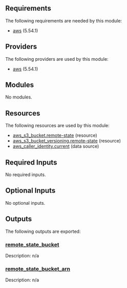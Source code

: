 <!-- BEGIN_TF_DOCS -->
## Requirements

The following requirements are needed by this module:

- <a name="requirement_aws"></a> [aws](#requirement\_aws) (5.54.1)

## Providers

The following providers are used by this module:

- <a name="provider_aws"></a> [aws](#provider\_aws) (5.54.1)

## Modules

No modules.

## Resources

The following resources are used by this module:

- [aws_s3_bucket.remote-state](https://registry.terraform.io/providers/hashicorp/aws/5.54.1/docs/resources/s3_bucket) (resource)
- [aws_s3_bucket_versioning.remote-state](https://registry.terraform.io/providers/hashicorp/aws/5.54.1/docs/resources/s3_bucket_versioning) (resource)
- [aws_caller_identity.current](https://registry.terraform.io/providers/hashicorp/aws/5.54.1/docs/data-sources/caller_identity) (data source)

## Required Inputs

No required inputs.

## Optional Inputs

No optional inputs.

## Outputs

The following outputs are exported:

### <a name="output_remote_state_bucket"></a> [remote\_state\_bucket](#output\_remote\_state\_bucket)

Description: n/a

### <a name="output_remote_state_bucket_arn"></a> [remote\_state\_bucket\_arn](#output\_remote\_state\_bucket\_arn)

Description: n/a
<!-- END_TF_DOCS -->    